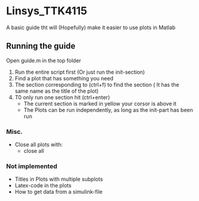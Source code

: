 # Linsys_TTK4115
A basic guide tht will (Hopefully) make it easier to use plots in Matlab

## Running the guide
Open guide.m in the top folder
1. Run the entire script first (Or just run the init-section)
2. Find a plot that has something you need
3. The section corresponding to  (ctrl+f) to find the section ( It has the same name as the title of the plot)
4. T0 only run one section hit (ctrl+enter)
    * The current section is marked in yellow  your corsor is above it 
    * The Plots can be run independently, as long as the init-part has been run





### Misc.
* Close all plots with:
    * close all

### Not implemented
* Titles in Plots with multiple subplots
* Latex-code in the plots
* How to get data from a simulink-file

